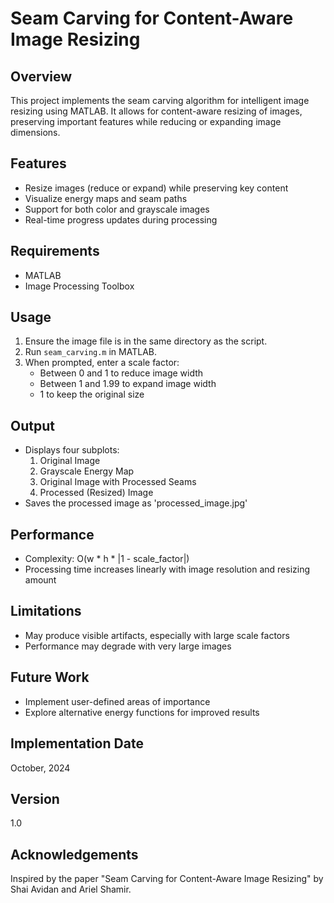 # Seam Carving for Content-Aware Image Resizing

## Overview
This project implements the seam carving algorithm for intelligent image resizing using MATLAB. It allows for content-aware resizing of images, preserving important features while reducing or expanding image dimensions.

## Features
- Resize images (reduce or expand) while preserving key content
- Visualize energy maps and seam paths
- Support for both color and grayscale images
- Real-time progress updates during processing

## Requirements
- MATLAB
- Image Processing Toolbox

## Usage
1. Ensure the image file is in the same directory as the script.
2. Run `seam_carving.m` in MATLAB.
3. When prompted, enter a scale factor:
   - Between 0 and 1 to reduce image width
   - Between 1 and 1.99 to expand image width
   - 1 to keep the original size

## Output
- Displays four subplots:
  1. Original Image
  2. Grayscale Energy Map
  3. Original Image with Processed Seams
  4. Processed (Resized) Image
- Saves the processed image as 'processed_image.jpg'

## Performance
- Complexity: O(w * h * |1 - scale_factor|)
- Processing time increases linearly with image resolution and resizing amount

## Limitations
- May produce visible artifacts, especially with large scale factors
- Performance may degrade with very large images

## Future Work
- Implement user-defined areas of importance
- Explore alternative energy functions for improved results

## Implementation Date
October, 2024

## Version
1.0

## Acknowledgements
Inspired by the paper "Seam Carving for Content-Aware Image Resizing" by Shai Avidan and Ariel Shamir.
